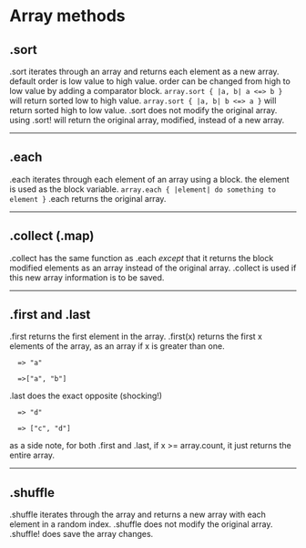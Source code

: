 # Array methods

## .sort
.sort iterates through an array and returns each element as a new array. default order is low value to high value. order can be changed from high to low value by adding a comparator block.
`array.sort { |a, b| a <=> b }` will return sorted low to high value.
`array.sort { |a, b| b <=> a }` will return sorted high to low value.
.sort does not modify the original array. using .sort! will return the original array, modified, instead of a new array.

---

## .each
.each iterates through each element of an array using a block. the element is used as the block variable.
`array.each { |element| do something to element }`
.each returns the original array.

---

## .collect (.map)
.collect has the same function as .each _except_ that it returns the block modified elements as an array instead of the original array. .collect is used if this new array information is to be saved.

---

## .first and .last
.first returns the first element in the array. .first(x) returns the first x elements of the array, as an array if x is greater than one.
```["a", "b", "c", "d"].first
  => "a"
  ```
```["a", "b", "c", "d"].first(2)
  =>["a", "b"]
  ```

.last does the exact opposite (shocking!)
```["a", "b", "c", "d"].last
  => "d"
```
```["a", "b", "c", "d"].last(2)
  => ["c", "d"]
```

as a side note, for both .first and .last, if x >= array.count, it just returns the entire array.

---

## .shuffle
.shuffle iterates through the array and returns a new array with each element in a random index. .shuffle does not modify the original array. .shuffle! does save the array changes.
